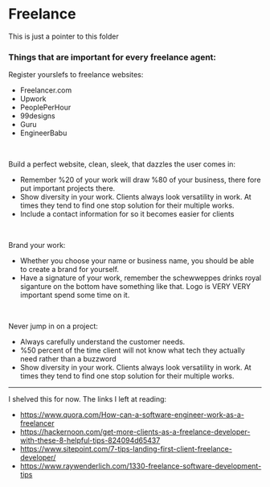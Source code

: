 # Freelance 

This is just a pointer to this folder

### Things that are important for every freelance agent:

Register yourslefs to freelance websites:
  - Freelancer.com
  - Upwork
  - PeoplePerHour
  - 99designs
  - Guru
  - EngineerBabu
  
<br>
  
Build a perfect website, clean, sleek, that dazzles the user comes in:
  - Remember %20 of your work will draw %80 of your business, there fore put important projects there. 
  - Show diversity in your work. Clients always look versatility in work. At times they tend to find one stop solution for their multiple works.
  - Include a contact information for so it becomes easier for clients
  
<br>
  
Brand your work:
  - Whether you choose your name or business name, you should be able to create a brand for yourself.
  - Have a signature of your work, remember the schewweppes drinks royal siganture on the bottom have something like that. Logo is VERY VERY important spend some time on it.
  
<br>

Never jump in on a project:
  - Always carefully understand the customer needs.
  - %50 percent of the time client will not know what tech they actually need rather than a buzzword
  - Show diversity in your work. Clients always look versatility in work. At times they tend to find one stop solution for their multiple works.
  
---

I shelved this for now. The links I left at reading:
  - https://www.quora.com/How-can-a-software-engineer-work-as-a-freelancer
  - https://hackernoon.com/get-more-clients-as-a-freelance-developer-with-these-8-helpful-tips-824094d65437
  - https://www.sitepoint.com/7-tips-landing-first-client-freelance-developer/
  - https://www.raywenderlich.com/1330-freelance-software-development-tips
 
